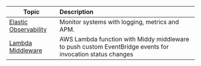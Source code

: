 | Topic | Description |
| --- | :--- |
| [Elastic Observability](topics/elastic-observability/index.html) | Monitor systems with logging, metrics and APM. |
| [Lambda Middleware](topics/lambda-middleware/index.html) | AWS Lambda function with Middy middleware to push custom EventBridge events for invocation status changes |

